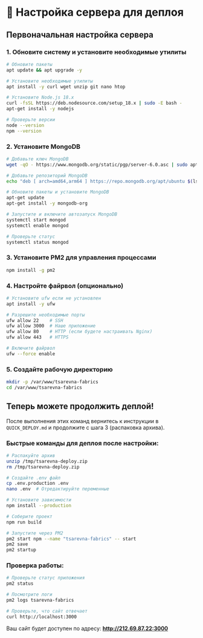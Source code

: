 # 🔧 Настройка сервера для деплоя

## Первоначальная настройка сервера

### 1. Обновите систему и установите необходимые утилиты
```bash
# Обновите пакеты
apt update && apt upgrade -y

# Установите необходимые утилиты
apt install -y curl wget unzip git nano htop

# Установите Node.js 18.x
curl -fsSL https://deb.nodesource.com/setup_18.x | sudo -E bash -
apt-get install -y nodejs

# Проверьте версии
node --version
npm --version
```

### 2. Установите MongoDB
```bash
# Добавьте ключ MongoDB
wget -qO - https://www.mongodb.org/static/pgp/server-6.0.asc | sudo apt-key add -

# Добавьте репозиторий MongoDB
echo "deb [ arch=amd64,arm64 ] https://repo.mongodb.org/apt/ubuntu $(lsb_release -cs)/mongodb-org/6.0 multiverse" | sudo tee /etc/apt/sources.list.d/mongodb-org-6.0.list

# Обновите пакеты и установите MongoDB
apt-get update
apt-get install -y mongodb-org

# Запустите и включите автозапуск MongoDB
systemctl start mongod
systemctl enable mongod

# Проверьте статус
systemctl status mongod
```

### 3. Установите PM2 для управления процессами
```bash
npm install -g pm2
```

### 4. Настройте файрвол (опционально)
```bash
# Установите ufw если не установлен
apt install -y ufw

# Разрешите необходимые порты
ufw allow 22    # SSH
ufw allow 3000  # Наше приложение
ufw allow 80    # HTTP (если будете настраивать Nginx)
ufw allow 443   # HTTPS

# Включите файрвол
ufw --force enable
```

### 5. Создайте рабочую директорию
```bash
mkdir -p /var/www/tsarevna-fabrics
cd /var/www/tsarevna-fabrics
```

## Теперь можете продолжить деплой!

После выполнения этих команд вернитесь к инструкции в `QUICK_DEPLOY.md` и продолжите с шага 3 (распаковка архива).

### Быстрые команды для деплоя после настройки:
```bash
# Распакуйте архив
unzip /tmp/tsarevna-deploy.zip
rm /tmp/tsarevna-deploy.zip

# Создайте .env файл
cp .env.production .env
nano .env  # Отредактируйте переменные

# Установите зависимости
npm install --production

# Соберите проект
npm run build

# Запустите через PM2
pm2 start npm --name "tsarevna-fabrics" -- start
pm2 save
pm2 startup
```

### Проверка работы:
```bash
# Проверьте статус приложения
pm2 status

# Посмотрите логи
pm2 logs tsarevna-fabrics

# Проверьте, что сайт отвечает
curl http://localhost:3000
```

Ваш сайт будет доступен по адресу: **http://212.69.87.22:3000** 